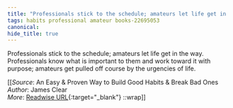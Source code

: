 ```yaml
---
title: "Professionals stick to the schedule; amateurs let life get in ..."
tags: habits professional amateur books-22695053
canonical: 
hide_title: true
---
```


Professionals stick to the schedule; amateurs let life get in the way. Professionals know what is important to them and work toward it with purpose; amateurs get pulled off course by the urgencies of life.


[[_Source_: An Easy & Proven Way to Build Good Habits & Break Bad Ones<br>
_Author_: James Clear<br>
_More_: [Readwise URL](https://readwise.io/open/446271378){:target="_blank"}
::wrap]]